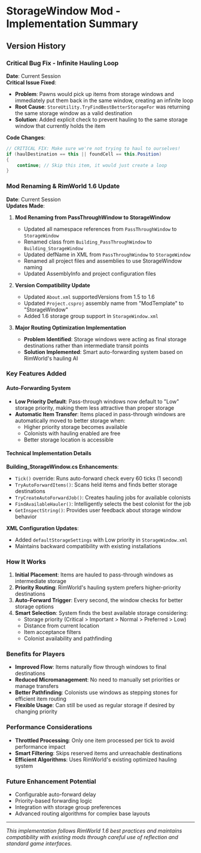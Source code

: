 # StorageWindow Mod - Implementation Summary

## Version History

### Critical Bug Fix - Infinite Hauling Loop

**Date**: Current Session  
**Critical Issue Fixed**: 
- **Problem**: Pawns would pick up items from storage windows and immediately put them back in the same window, creating an infinite loop
- **Root Cause**: `StoreUtility.TryFindBestBetterStorageFor` was returning the same storage window as a valid destination
- **Solution**: Added explicit check to prevent hauling to the same storage window that currently holds the item

**Code Changes**:
```csharp
// CRITICAL FIX: Make sure we're not trying to haul to ourselves!
if (haulDestination == this || foundCell == this.Position)
{
    continue; // Skip this item, it would just create a loop
}
```

### Mod Renaming & RimWorld 1.6 Update

**Date**: Current Session  
**Updates Made**:

1. **Mod Renaming from PassThroughWindow to StorageWindow**
   - Updated all namespace references from `PassThroughWindow` to `StorageWindow`
   - Renamed class from `Building_PassThroughWindow` to `Building_StorageWindow`
   - Updated defName in XML from `PassThroughWindow` to `StorageWindow`
   - Renamed all project files and assemblies to use StorageWindow naming
   - Updated AssemblyInfo and project configuration files

2. **Version Compatibility Update**
   - Updated `About.xml` supportedVersions from 1.5 to 1.6
   - Updated `Project.csproj` assembly name from "ModTemplate" to "StorageWindow"
   - Added 1.6 storage group support in `StorageWindow.xml`

3. **Major Routing Optimization Implementation**
   - **Problem Identified**: Storage windows were acting as final storage destinations rather than intermediate transit points
   - **Solution Implemented**: Smart auto-forwarding system based on RimWorld's hauling AI

### Key Features Added

#### Auto-Forwarding System
- **Low Priority Default**: Pass-through windows now default to "Low" storage priority, making them less attractive than proper storage
- **Automatic Item Transfer**: Items placed in pass-through windows are automatically moved to better storage when:
  - Higher priority storage becomes available
  - Colonists with hauling enabled are free
  - Better storage location is accessible

#### Technical Implementation Details

**Building_StorageWindow.cs Enhancements**:
- `Tick()` override: Runs auto-forward check every 60 ticks (1 second)
- `TryAutoForwardItems()`: Scans held items and finds better storage destinations
- `TryCreateAutoForwardJob()`: Creates hauling jobs for available colonists
- `FindAvailableHauler()`: Intelligently selects the best colonist for the job
- `GetInspectString()`: Provides user feedback about storage window behavior

**XML Configuration Updates**:
- Added `defaultStorageSettings` with Low priority in `StorageWindow.xml`
- Maintains backward compatibility with existing installations

### How It Works

1. **Initial Placement**: Items are hauled to pass-through windows as intermediate storage
2. **Priority Routing**: RimWorld's hauling system prefers higher-priority destinations
3. **Auto-Forward Trigger**: Every second, the window checks for better storage options
4. **Smart Selection**: System finds the best available storage considering:
   - Storage priority (Critical > Important > Normal > Preferred > Low)
   - Distance from current location
   - Item acceptance filters
   - Colonist availability and pathfinding

### Benefits for Players

- **Improved Flow**: Items naturally flow through windows to final destinations
- **Reduced Micromanagement**: No need to manually set priorities or manage transfers
- **Better Pathfinding**: Colonists use windows as stepping stones for efficient item routing
- **Flexible Usage**: Can still be used as regular storage if desired by changing priority

### Performance Considerations

- **Throttled Processing**: Only one item processed per tick to avoid performance impact
- **Smart Filtering**: Skips reserved items and unreachable destinations
- **Efficient Algorithms**: Uses RimWorld's existing optimized hauling system

### Future Enhancement Potential

- Configurable auto-forward delay
- Priority-based forwarding logic
- Integration with storage group preferences
- Advanced routing algorithms for complex base layouts

---
*This implementation follows RimWorld 1.6 best practices and maintains compatibility with existing mods through careful use of reflection and standard game interfaces.*
